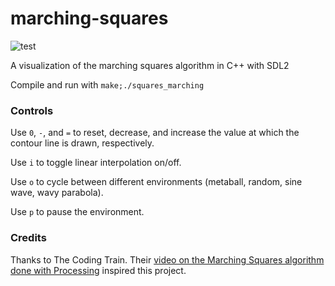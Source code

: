 # marching-squares
![test](./demo.gif)

A visualization of the marching squares algorithm in C++ with SDL2

Compile and run with ```make;./squares_marching```

### Controls

Use ```0```, ```-```, and ```=``` to reset, decrease, and increase the value at which the contour line is drawn, respectively.

Use ```i``` to toggle linear interpolation on/off.

Use ```o``` to cycle between different environments (metaball, random, sine wave, wavy parabola).

Use ```p``` to pause the environment.

### Credits
Thanks to The Coding Train. Their [video on the Marching Squares algorithm done with Processing](https://thecodingtrain.com/tracks/coding-in-the-cabana/c5-marching-squares/) inspired this project.
